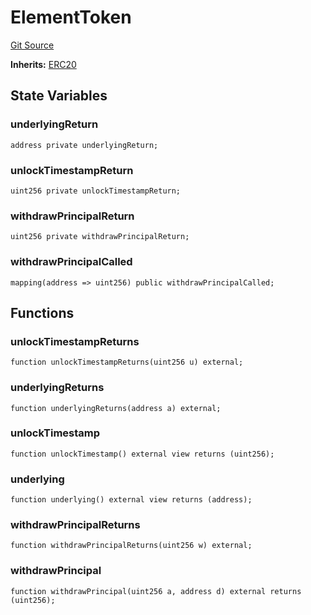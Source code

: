 # ElementToken
[Git Source](https://github.com/Swivel-Finance/illuminate/blob/756f41d3de7041d0b83523598284cee2b14c535e/src/mocks/ElementToken.sol)

**Inherits:**
[ERC20](/src/mocks/ERC20.sol/contract.ERC20.md)


## State Variables
### underlyingReturn

```solidity
address private underlyingReturn;
```


### unlockTimestampReturn

```solidity
uint256 private unlockTimestampReturn;
```


### withdrawPrincipalReturn

```solidity
uint256 private withdrawPrincipalReturn;
```


### withdrawPrincipalCalled

```solidity
mapping(address => uint256) public withdrawPrincipalCalled;
```


## Functions
### unlockTimestampReturns


```solidity
function unlockTimestampReturns(uint256 u) external;
```

### underlyingReturns


```solidity
function underlyingReturns(address a) external;
```

### unlockTimestamp


```solidity
function unlockTimestamp() external view returns (uint256);
```

### underlying


```solidity
function underlying() external view returns (address);
```

### withdrawPrincipalReturns


```solidity
function withdrawPrincipalReturns(uint256 w) external;
```

### withdrawPrincipal


```solidity
function withdrawPrincipal(uint256 a, address d) external returns (uint256);
```

